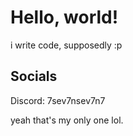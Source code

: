 # Hello, world!

i write code, supposedly :p

## Socials
Discord: 7sev7nsev7n7

yeah that's my only one lol.

<!-- ![trolololololo](/assets/trolley_larger.png | width = 100) -->
<!-- img src="/assets/trolley_larger.png" width="100" --!>
